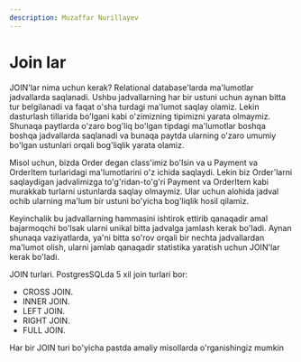 ```yaml
---
description: Muzaffar Nurillayev
---
```


# Join lar

JOIN'lar nima uchun kerak?
Relational database'larda ma'lumotlar jadvallarda saqlanadi. Ushbu jadvallarning har bir ustuni uchun aynan bitta tur belgilanadi va faqat o'sha turdagi ma'lumot saqlay olamiz. Lekin dasturlash tillarida bo'lgani kabi o'zimizning tipimizni yarata olmaymiz. Shunaqa paytlarda o'zaro bog'liq bo'lgan tipdagi ma'lumotlar boshqa boshqa jadvallarda saqlanadi va bunaqa paytda ularning o'zaro umumiy bo'lgan ustunlari orqali bog'liqlik yarata olamiz.

Misol uchun, bizda Order degan class'imiz bo'lsin va u Payment va OrderItem turlaridagi ma'lumotlarini o'z ichida saqlaydi. Lekin biz Order'larni saqlaydigan jadvalimizga to'g'ridan-to'g'ri Payment va OrderItem kabi murakkab turlarni ustunlarda saqlay olmaymiz. Ular uchun alohida jadval ochib ularning ma'lum bir ustuni bo'yicha bog'liqlik hosil qilamiz.

Keyinchalik bu jadvallarning hammasini ishtirok ettirib qanaqadir amal bajarmoqchi bo'lsak ularni unikal bitta jadvalga jamlash kerak bo'ladi. Aynan shunaqa vaziyatlarda, ya'ni bitta so'rov orqali bir nechta jadvallardan ma'lumot olish, ularni jamlab qanaqadir statistika yaratish uchun JOIN'lar kerak bo'ladi.

JOIN turlari.
PostgresSQLda 5 xil join turlari bor:

* CROSS JOIN.
* INNER JOIN.
* LEFT JOIN.
* RIGHT JOIN.
* FULL JOIN.

Har bir JOIN turi bo'yicha pastda amaliy misollarda o'rganishingiz mumkin

